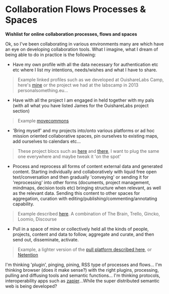 Collaboration Flows Processes & Spaces
======================================

**Wishlist for online collaboration processes, flows and spaces**

Ok, so I've been collaborating in various environments many are which have an eye on developing collaboration tools. What I imagine, what I dream of being able to do in practice is the following:

- Have my own profile with all the data necessary for authentication etc etc where I list my intentions, needs/wishes and what I have to share.
> Example linked profiles such as we developed at OuishareLabs Camp, here's [mine](http://helenefi.github.io/) or the project we had at the labscamp in 2013 personalsomething.eu... 

- Have with all the project I am engaged in held together with my pals (with all what you have listed James for the OuishareLabs project section)
> Example [movecommons](http://movecommons.org)

- 'Bring myself' and my projects into/onto various platforms or ad hoc mission oriented collaborative spaces, pin ourselves to existing maps, add ourselves to calendars etc…
> These project blocs such as [here](http://edgeryders.eu/projects) and [there](http://labs.ouishare.net/projects), I want to plug the same one everywhere and maybe tweak it 'on the spot'

- Process and reprocess all forms of content external data and generated content. Starting individually and collaboratively with liquid free open text/conversation and then gradually 'conveying' or sending it for 'reprocessing' into other forms (documents, project management, mindmaps, decision tools etc) bringing structure when relevant, as well as the relevant data. Sending this content to other spaces for aggregation, curation with editing/publishing/commenting/annotating capability. 
> Example described [here](https://github.com/HeleneFi/The_Project/blob/master/Conversation.to.Action-Pull.Platform.md). A combination of The Brain, Trello, Gincko, Loomio, Discourse

- Pull in a space of mine or collectively held all the kinds of people, projects, content and data to follow, aggregate and curate, and then send out, disseminate, activate.
> Example, a lighter version of the [pull platform described here](http://menemania.typepad.com/helene_finidori/2012/02/engaging-for-the-commons.html), or [Netention](http://www.slideshare.net/helenefinidori/introduction-to-netention)

I'm thinking 'plugin', pinging, pining, RSS type of processes and flows...
I'm thinking browser (does it make sense?) with the right plugins, processing, pulling and diffusing tools and semantic functions...
I'm thinking protocols, interoperability apps such as [zapier](https://zapier.com/)...While the super distributed semantic web is being developed? 
